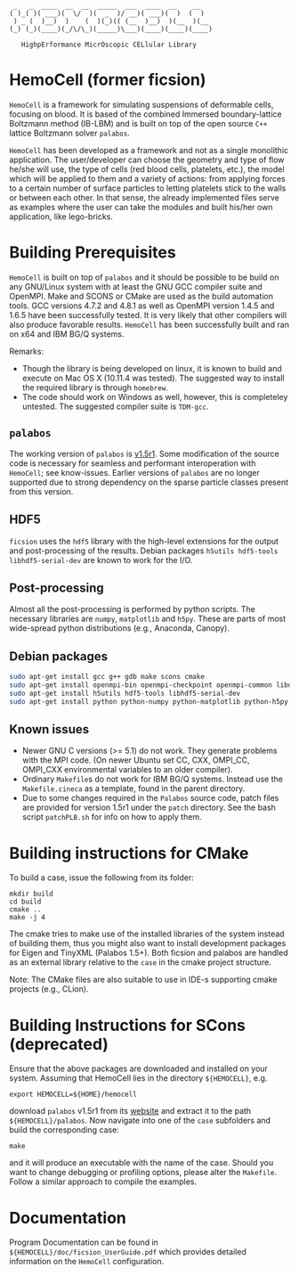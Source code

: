      _   _  ____  __  __  _____  ___  ____  __    __   
    ( )_( )( ___)(  \/  )(  _  )/ __)( ___)(  )  (  )  
     ) _ (  )__)  )    (  )(_)(( (__  )__)  )(__  )(__ 
    (_) (_)(____)(_/\/\_)(_____)\___)(____)(____)(____)   

       HighpErformance MicrOscopic CELlular Library


HemoCell (former ficsion)
==========

`HemoCell` is a framework for simulating suspensions of deformable cells, focusing on blood. It is based of the combined Immersed boundary-lattice Boltzmann method (IB-LBM) and is built on top of the open source `C++` lattice Boltzmann solver `palabos`.

`HemoCell` has been developed as a framework and not as a single monolithic application. The user/developer can choose the geometry and type of flow he/she will use, the type of cells (red blood cells, platelets, etc.), the model which will be applied to them and a variety of actions: from applying forces to a certain number of surface particles to letting platelets stick to the walls or between each other. In that sense, the already implemented files serve as examples where the user can take the modules and built his/her own application, like lego-bricks.

Building Prerequisites
====================

`HemoCell` is built on top of `palabos` and it should be possible to be build on any GNU/Linux system with at least the GNU GCC compiler suite and OpenMPI. Make and SCONS or CMake are used as the build automation tools. GCC versions 4.7.2 and 4.8.1 as well as OpenMPI version 1.4.5 and 1.6.5 have been successfully tested. It is very likely that other compilers will also produce favorable results. `HemoCell` has been successfully built and ran on x64 and IBM BG/Q systems. 

Remarks:

- Though the library is being developed on linux, it is known to build and execute on Mac OS X (10.11.4 was tested). The suggested way to install the required library is through `homebrew`.
- The code should work on Windows as well, however, this is completeley untested. The suggested compiler suite is `TDM-gcc`.

## `palabos`
The working version of `palabos` is [v1.5r1](http://www.palabos.org/images/palabos_releases/palabos-v1.5r1.zip). Some modification of the source code is necessary for seamless and performant interoperation with `HemoCell`; see know-issues. Earlier versions of `palabos` are no longer supported due to strong dependency on the sparse particle classes present from this version.

## HDF5
`ficsion` uses the `hdf5` library with the high-level extensions for the output and post-processing of the results. Debian packages `h5utils hdf5-tools libhdf5-serial-dev` are known to work for the I/O.

## Post-processing
Almost all the post-processing is performed by python scripts. The necessary libraries are `numpy`, `matplotlib` and `h5py`. These are parts of most wide-spread python distributions (e.g., Anaconda, Canopy).

## Debian packages

```bash
sudo apt-get install gcc g++ gdb make scons cmake
sudo apt-get install openmpi-bin openmpi-checkpoint openmpi-common libopenmpi-dev
sudo apt-get install h5utils hdf5-tools libhdf5-serial-dev
sudo apt-get install python python-numpy python-matplotlib python-h5py
```


## Known issues
* Newer GNU C versions (>= 5.1) do not work. They generate problems with the MPI code. (On newer Ubuntu set CC, CXX, OMPI_CC, OMPI_CXX environmental variables to an older compiler).
* Ordinary `Makefile`s do not work for IBM BG/Q systems. Instead use the `Makefile.cineca` as a template, found in the parent directory.
* Due to some changes required in the `Palabos` source code, patch files are provided for version 1.5r1 under the `patch` directory. See the bash script `patchPLB.sh` for info on how to apply them.



Building instructions for CMake
================================

To build a case, issue the following from its folder:

```shell
mkdir build
cd build
cmake ..
make -j 4
```

The cmake tries to make use of the installed libraries of the system instead of building them, thus you might also want to install
development packages for Eigen and TinyXML (Palabos 1.5+). 
Both ficsion and palabos are handled as an external library relative to the `case` in the cmake project structure.

Note: The CMake files are also suitable to use in IDE-s supporting cmake projects (e.g., CLion).


Building Instructions for SCons (deprecated)
============================================

Ensure that the above packages are downloaded and installed on your system. Assuming that HemoCell lies in the directory `${HEMOCELL}`,  e.g. 
```shell
export HEMOCELL=${HOME}/hemocell
```
download `palabos` v1.5r1 from its [website](http://www.palabos.org/images/palabos_releases/palabos-v1.5r1.zip) and extract it to the path `${HEMOCELL}/palabos`. Now navigate into one of the `case` subfolders and build the corresponding case:

``` shell
make
```
and it will produce an executable with the name of the case. Should you want to change debugging or profiling options, please alter the `Makefile`. Follow a similar approach to compile the examples.

Documentation
=============

Program Documentation can be found in `${HEMOCELL}/doc/ficsion_UserGuide.pdf` which provides detailed information on the `HemoCell` configuration.